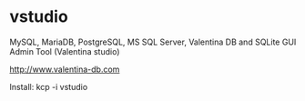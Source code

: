 # vstudio


MySQL, MariaDB, PostgreSQL, MS SQL Server, Valentina DB and SQLite GUI Admin Tool (Valentina studio)


http://www.valentina-db.com


Install:
kcp -i vstudio

